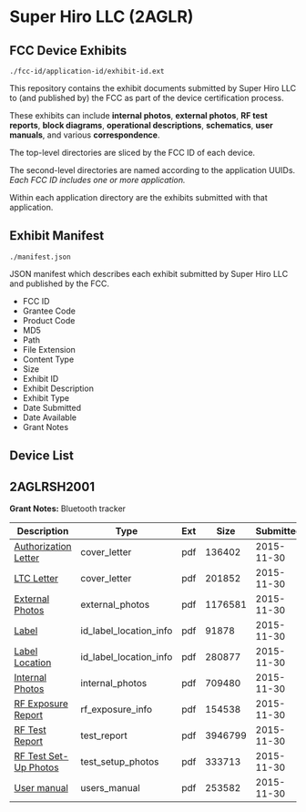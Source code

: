 # Super Hiro LLC (2AGLR)
## FCC Device Exhibits

```
./fcc-id/application-id/exhibit-id.ext
```

This repository contains the exhibit documents submitted by Super Hiro LLC to (and published by) the FCC as part of the device certification process.

These exhibits can include **internal photos**, **external photos**, **RF test reports**, **block diagrams**, **operational descriptions**, **schematics**, **user manuals**, and various **correspondence**.

The top-level directories are sliced by the FCC ID of each device.

The second-level directories are named according to the application UUIDs. *Each FCC ID includes one or more application.*

Within each application directory are the exhibits submitted with that application. 

## Exhibit Manifest

```
./manifest.json
```

JSON manifest which describes each exhibit submitted by Super Hiro LLC and published by the FCC.

- FCC ID
- Grantee Code
- Product Code
- MD5
- Path
- File Extension
- Content Type
- Size
- Exhibit ID
- Exhibit Description
- Exhibit Type
- Date Submitted
- Date Available
- Grant Notes

## Device List
## 2AGLRSH2001
**Grant Notes:** Bluetooth tracker

| Description | Type | Ext | Size | Submitted | Available |
| ----------- | ---- | --- | ---- | --------- | --------- |
| [Authorization Letter](2AGLRSH2001/fd2a1bb8184cff19b08c5f5a1da6e110/2826177.pdf) | cover_letter | pdf | 136402 | 2015-11-30 | 2015-11-30 |
| [LTC Letter](2AGLRSH2001/fd2a1bb8184cff19b08c5f5a1da6e110/2826178.pdf) | cover_letter | pdf | 201852 | 2015-11-30 | 2015-11-30 |
| [External Photos](2AGLRSH2001/fd2a1bb8184cff19b08c5f5a1da6e110/2826179.pdf) | external_photos | pdf | 1176581 | 2015-11-30 | 2015-11-30 |
| [Label](2AGLRSH2001/fd2a1bb8184cff19b08c5f5a1da6e110/2826180.pdf) | id_label_location_info | pdf | 91878 | 2015-11-30 | 2015-11-30 |
| [Label Location](2AGLRSH2001/fd2a1bb8184cff19b08c5f5a1da6e110/2826181.pdf) | id_label_location_info | pdf | 280877 | 2015-11-30 | 2015-11-30 |
| [Internal Photos](2AGLRSH2001/fd2a1bb8184cff19b08c5f5a1da6e110/2826182.pdf) | internal_photos | pdf | 709480 | 2015-11-30 | 2015-11-30 |
| [RF Exposure Report](2AGLRSH2001/fd2a1bb8184cff19b08c5f5a1da6e110/2826184.pdf) | rf_exposure_info | pdf | 154538 | 2015-11-30 | 2015-11-30 |
| [RF Test Report](2AGLRSH2001/fd2a1bb8184cff19b08c5f5a1da6e110/2826186.pdf) | test_report | pdf | 3946799 | 2015-11-30 | 2015-11-30 |
| [RF Test Set-Up Photos](2AGLRSH2001/fd2a1bb8184cff19b08c5f5a1da6e110/2826187.pdf) | test_setup_photos | pdf | 333713 | 2015-11-30 | 2015-11-30 |
| [User manual](2AGLRSH2001/fd2a1bb8184cff19b08c5f5a1da6e110/2826188.pdf) | users_manual | pdf | 253582 | 2015-11-30 | 2015-11-30 |
